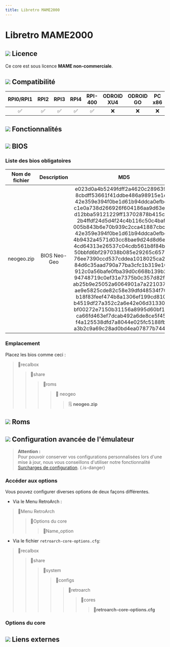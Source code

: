 ```yaml
---
title: Libretro MAME2000
---
```


# Libretro MAME2000



## ![](./gerald-g-parchment-background-or-border-5.svg) Licence

Ce core est sous licence **MAME non-commerciale**.

## ![](./compatibility.png) Compatibilité

| RPI0/RPI1 | RPI2 | RPI3 | RPI4 | RPI-400 | ODROID XU4 | ODROID GO | PC x86 | PC X86\_64 |
| :---: | :---: | :---: | :---: | :---: | :---: | :---: | :---: | :---: |
| ✅ | ✅ | ✅ | ✅ | ✅ | ❌ | ❌ | ❌ | ❌ |

## ![](./cogwheel-145804_640.png) Fonctionnalités



## ![](./tqfp32.svg) BIOS

### Liste des bios obligatoires

| Nom de fichier | Description | MD5 | Fourni |
| :---: | :---: | :---: | :---: |
| neogeo.zip | BIOS Neo-Geo | e023d0a4b5249fdff2a4620c28963944 8cbdff53661f41ddbe486a98915e1ec9 42e359e394f0be1d61b94ddca0efbe6c c1e0a738d266926f604186aa9d63e4db d12bba59121229ff13702878b415cb7c 2b4ffdf24d5d4f24c4b116c50c4bafc3 005b843b6e70b939c2cca41887cbc371 42e359e394f0be1d61b94ddca0efbe6c 4b9432a4571d03cc8bae9d24d8d6eb40 4cd64313e26537c04cdb561b8f84b0e4 50bbfd6bf297038b085e29265c65723a 76ee7390ccd537cddea1018025ca29a8 84d6c35aad790a77ba3cfc1b319e1061 912c0a56bafe0fba39d0c668b139b250 94748719c0ef31e7375b0c357d82fc89 ab25b9e25052a6064901a7a221037eb6 ae9e5825cde82c58e39dfd48534f7060 b18f83feef474b8a1306ef199cd810a2 b4519df27a352c2a6e42e06d31330d91 bf00272e7150b31156a8995d60bf185d ca66fd463ef7dcab492a6de8ce5f45eb f4a125538dfd7a8044e025fc5188fb88 a3b2c9a69c28ad0bd4ea07877b744bbe | ❌  |

### **Emplacement**

Placez les bios comme ceci :

> 📁recalbox
>
> > 📁share
> >
> > > 📁roms
> > >
> > > > 📁 neogeo
> > > >
> > > > > 🗒 **neogeo.zip**

## ![](./rom-30098_640.png) Roms



## ![](./hammer-28636_640.png) Configuration avancée de l'émulateur


>**Attention :**  
>Pour pouvoir conserver vos configurations personnalisées lors d'une mise à jour, nous vous conseillons d'utiliser notre fonctionnalité [Surcharges de configuration](/v/francais/usage-avance/surcharge-de-configuration).
{.is-danger}

### Accéder au**x** options

Vous pouvez configurer diverses options de deux façons différentes.

* Via le Menu RetroArch :

> 📁Menu RetroArch
>
> > 📁Options du core
> >
> > > 🧩Name\_option

* Via le fichier `retroarch-core-options.cfg`:

> 📁recalbox
>
> > 📁share
> >
> > > 📁system
> > >
> > > > 📁configs
> > > >
> > > > > 📁retroarch
> > > > >
> > > > > > 📁cores
> > > > > >
> > > > > > > 🧩**retroarch-core-options.cfg**

### Options du core

## ![](./kisspng-web-development-world-wide-web-computer-icons-webs-world-wide-web-icon-png-5ab05c24477216.4540070115215073642927.png) Liens externes

